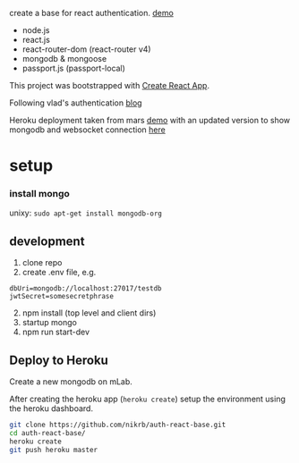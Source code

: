 create a base for react authentication. [demo](https://knik-auth-react-base.herokuapp.com/)

* node.js
* react.js
* react-router-dom (react-router v4)
* mongodb & mongoose
* passport.js (passport-local)

This project was bootstrapped with [Create React App](https://github.com/facebookincubator/create-react-app).

Following vlad's authentication [blog](https://vladimirponomarev.com/blog/authentication-in-react-apps-jwt)

Heroku deployment taken from mars [demo](https://github.com/mars/heroku-cra-node)
with an updated version to show mongodb and websocket connection [here](https://github.com/nikrb/heroku-cra-node)

# setup

### install mongo
unixy:
```sudo apt-get install mongodb-org```

## development
1. clone repo
2. create .env file, e.g.
```
dbUri=mongodb://localhost:27017/testdb
jwtSecret=somesecretphrase
```
2. npm install (top level and client dirs)
3. startup mongo
4. npm run start-dev


## Deploy to Heroku

Create a new mongodb on mLab.

After creating the heroku app (```heroku create```) setup the environment using
the heroku dashboard.

```bash
git clone https://github.com/nikrb/auth-react-base.git
cd auth-react-base/
heroku create
git push heroku master
```
